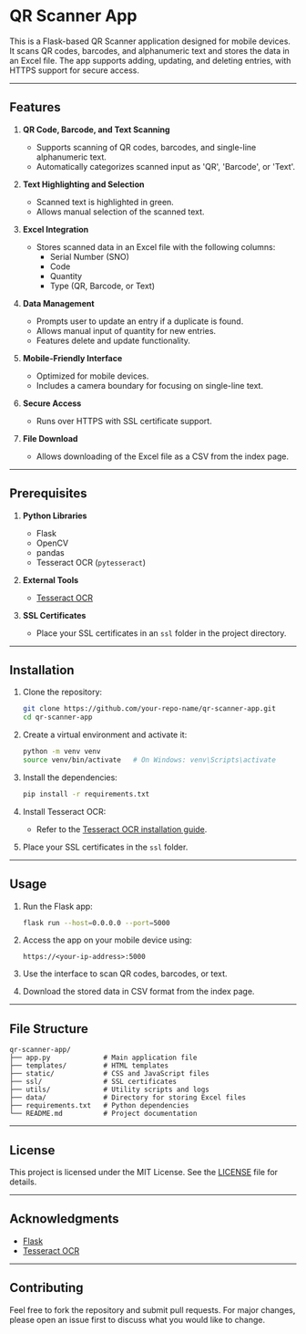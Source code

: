 
# QR Scanner App

This is a Flask-based QR Scanner application designed for mobile devices. It scans QR codes, barcodes, and alphanumeric text and stores the data in an Excel file. The app supports adding, updating, and deleting entries, with HTTPS support for secure access.

---

## Features

1. **QR Code, Barcode, and Text Scanning**
   - Supports scanning of QR codes, barcodes, and single-line alphanumeric text.
   - Automatically categorizes scanned input as 'QR', 'Barcode', or 'Text'.

2. **Text Highlighting and Selection**
   - Scanned text is highlighted in green.
   - Allows manual selection of the scanned text.

3. **Excel Integration**
   - Stores scanned data in an Excel file with the following columns:
     - Serial Number (SNO)
     - Code
     - Quantity
     - Type (QR, Barcode, or Text)

4. **Data Management**
   - Prompts user to update an entry if a duplicate is found.
   - Allows manual input of quantity for new entries.
   - Features delete and update functionality.

5. **Mobile-Friendly Interface**
   - Optimized for mobile devices.
   - Includes a camera boundary for focusing on single-line text.

6. **Secure Access**
   - Runs over HTTPS with SSL certificate support.

7. **File Download**
   - Allows downloading of the Excel file as a CSV from the index page.

---

## Prerequisites

1. **Python Libraries**
   - Flask
   - OpenCV
   - pandas
   - Tesseract OCR (`pytesseract`)

2. **External Tools**
   - [Tesseract OCR](https://github.com/tesseract-ocr/tesseract)

3. **SSL Certificates**
   - Place your SSL certificates in an `ssl` folder in the project directory.

---

## Installation

1. Clone the repository:
   ```bash
   git clone https://github.com/your-repo-name/qr-scanner-app.git
   cd qr-scanner-app
   ```

2. Create a virtual environment and activate it:
   ```bash
   python -m venv venv
   source venv/bin/activate   # On Windows: venv\Scripts\activate
   ```

3. Install the dependencies:
   ```bash
   pip install -r requirements.txt
   ```

4. Install Tesseract OCR:
   - Refer to the [Tesseract OCR installation guide](https://github.com/tesseract-ocr/tesseract).

5. Place your SSL certificates in the `ssl` folder.

---

## Usage

1. Run the Flask app:
   ```bash
   flask run --host=0.0.0.0 --port=5000
   ```

2. Access the app on your mobile device using:
   ```
   https://<your-ip-address>:5000
   ```

3. Use the interface to scan QR codes, barcodes, or text.

4. Download the stored data in CSV format from the index page.

---

## File Structure

```
qr-scanner-app/
├── app.py             # Main application file
├── templates/         # HTML templates
├── static/            # CSS and JavaScript files
├── ssl/               # SSL certificates
├── utils/             # Utility scripts and logs
├── data/              # Directory for storing Excel files
├── requirements.txt   # Python dependencies
└── README.md          # Project documentation
```

---

## License

This project is licensed under the MIT License. See the [LICENSE](LICENSE) file for details.

---

## Acknowledgments

- [Flask](https://flask.palletsprojects.com/)
- [Tesseract OCR](https://github.com/tesseract-ocr/tesseract)

---

## Contributing

Feel free to fork the repository and submit pull requests. For major changes, please open an issue first to discuss what you would like to change.
